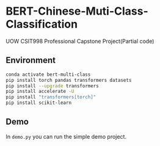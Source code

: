 # BERT-Chinese-Muti-Class-Classification
UOW CSIT998 Professional Capstone Project(Partial code)

## Environment

```bash
conda activate bert-multi-class
pip install torch pandas transformers datasets
pip install --upgrade transformers
pip install accelerate -U
pip install "transformers[torch]"
pip install scikit-learn

```

## Demo
In `demo.py` you can run the simple demo project.